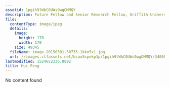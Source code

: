 ```yaml
---
assetid: 1pgih9lWbC0UWs0wgOMMQY
description: Future Fellow and Senior Research Fellow, Griffith University
file:
  contentType: image/jpeg
  details:
    image:
      height: 170
      width: 170
    size: 49345
  fileName: image-20150501-30735-1kko5x1.jpg
  url: //images.ctfassets.net/bsux5spekp1p/1pgih9lWbC0UWs0wgOMMQY/340089f2dacb7c293af13826b1d10f6f/image-20150501-30735-1kko5x1.jpg
lastmodified: 1524652336.0892
title: Hui Feng
---
```

No content found